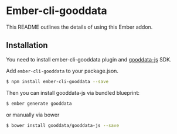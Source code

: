 # Ember-cli-gooddata

This README outlines the details of using this Ember addon.

## Installation

You need to install ember-cli-gooddata plugin and [gooddata-js](https://github.com/gooddata/bower-gooddata-js) SDK.

Add `ember-cli-gooddata` to your package.json.
```sh
$ npm install ember-cli-gooddata --save
```

Then you can install gooddata-js via bundled blueprint:
```sh
$ ember generate gooddata
```

or manually via bower
```sh
$ bower install gooddata/gooddata-js --save
```
